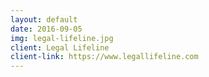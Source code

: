 ```yaml
---
layout: default
date: 2016-09-05
img: legal-lifeline.jpg
client: Legal Lifeline
client-link: https://www.legallifeline.com
---
```

